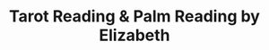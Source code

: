 ---
title: "Tarot Reading & Palm Reading by Elizabeth"
url: /tacoma/tarot-reading-and-palm-reading-by-elizabeth/
shop: shop
---